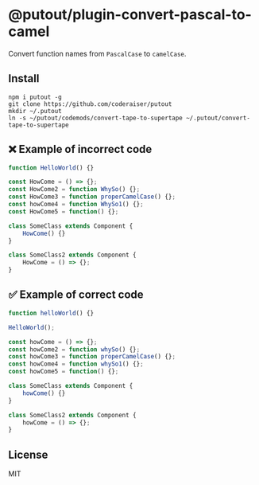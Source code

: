 # @putout/plugin-convert-pascal-to-camel

Convert function names from `PascalCase` to `camelCase`.

## Install

```
npm i putout -g
git clone https://github.com/coderaiser/putout
mkdir ~/.putout
ln -s ~/putout/codemods/convert-tape-to-supertape ~/.putout/convert-tape-to-supertape
```

## ❌ Example of incorrect code

```js
function HelloWorld() {}

const HowCome = () => {};
const HowCome2 = function WhySo() {};
const HowCome3 = function properCamelCase() {};
const howCome4 = function WhySo1() {};
const HowCome5 = function() {};

class SomeClass extends Component {
    HowCome() {}
}

class SomeClass2 extends Component {
    HowCome = () => {};
}
```

## ✅ Example of correct code

```js
function helloWorld() {}

HelloWorld();

const howCome = () => {};
const howCome2 = function whySo() {};
const howCome3 = function properCamelCase() {};
const howCome4 = function whySo1() {};
const howCome5 = function() {};

class SomeClass extends Component {
    howCome() {}
}

class SomeClass2 extends Component {
    howCome = () => {};
}
```

## License

MIT
